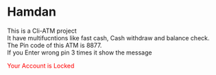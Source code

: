 # Hamdan
This is a Cli-ATM project <br>
It have multifucntions like fast cash, Cash withdraw and balance check. <br>
The Pin code of this ATM is 8877.<br>
If you Enter wrong pin 3 times it show the message <p style="color: red;">Your Account is Locked</p>

